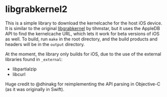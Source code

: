 # libgrabkernel2

This is a simple library to download the kernelcache for the host iOS device. It is similar to the original [libgrabkernel](https://github.com/tihmstar/libgrabkernel) by tihmstar, but it uses the AppleDB API to find the kernelcache URL, which lets it work for beta versions of iOS as well. To build, run `make` in the root directory, and the build products and headers will be in the `output` directory.

At the moment, the library only builds for iOS, due to the use of the external libraries found in `_external`:
* libpartialzip
* libcurl

Huge credit to @dhinakg for reimplementing the API parsing in Objective-C (as it was originally in Swift).